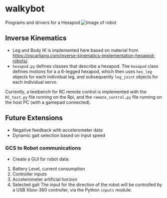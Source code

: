 # walkybot
Programs and drivers for a Hexapod
![Image of robot](https://user-images.githubusercontent.com/50669231/93628698-91796580-fa19-11ea-9494-b16b2b2ba045.jpg)

## Inverse Kinematics
- Leg and Body IK is implemented here based on material from https://oscarliang.com/inverse-kinematics-implementation-hexapod-robots/.
- `hexapod.py` defines classes that describe a hexapod. The `hexapod` class defines motions for a a 6-legged hexapod, which then uses `hex_leg` objects for each individual leg, and subsequently `leg_joint` objects for each individual servo.

Currently, a testbench for RC remote control is implemented with the `RC_test.py` file running on the Rpi, and the `remote_control.py` file running on the host PC (with a gamepad connected).

## Future Extensions
- Negative feedback with accelerometer data
- Dynamic gait selection based on input speed

### GCS to Robot communications
- Create a GUI for robot data:
1. Battery Level, current consumption
2. Controller inputs
3. Accelerometer artificial horizon
4. Selected gait
The input for the direction of the robot will be controlled by a USB Xbox-360 controller, via the Python `inputs` module.